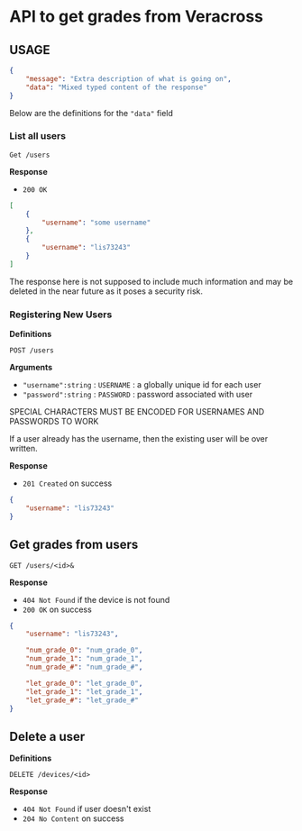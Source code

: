 # API to get grades from Veracross

## USAGE

```json
{
    "message": "Extra description of what is going on",
    "data": "Mixed typed content of the response"
}
```

Below are the definitions for the `"data"` field

### List all users

`Get /users`

**Response**

- `200 OK`

```json
[
    {
        "username": "some username"
    },
    {
        "username": "lis73243"
    }
]
```
The response here is not supposed to include much information
and may be deleted in the near future as it poses a security risk.

### Registering New Users

**Definitions**

`POST /users`

**Arguments** 

- `"username":string` : `USERNAME` : a globally unique id for each user
- `"password":string` : `PASSWORD` : password associated with user

SPECIAL CHARACTERS MUST BE ENCODED FOR USERNAMES AND PASSWORDS TO WORK

If a user already has the username, then the existing user will be over written.

**Response**

- `201 Created` on success

```json
{
    "username": "lis73243"
}
```

## Get grades from users

`GET /users/<id>&`

**Response**

- `404 Not Found` if the device is not found
- `200 OK` on success

```json
{
    "username": "lis73243",

    "num_grade_0": "num_grade_0",
    "num_grade_1": "num_grade_1",
    "num_grade_#": "num_grade_#",

    "let_grade_0": "let_grade_0",
    "let_grade_1": "let_grade_1",
    "let_grade_#": "let_grade_#"
}
```

## Delete a user

**Definitions**

`DELETE /devices/<id>`

**Response**

- `404 Not Found` if user doesn't exist
- `204 No Content` on success
